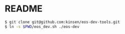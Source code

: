 # README

```bash
$ git clone git@github.com:kinsen/eos-dev-tools.git
$ ln -s $PWD/eos_dev.sh ./eos-dev
```
